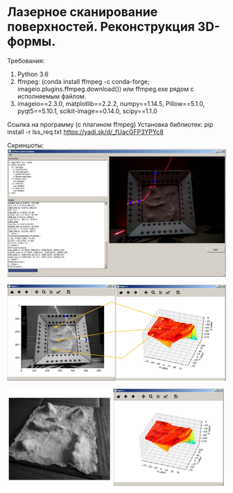# Лазерное сканирование поверхностей. Реконструкция 3D-формы.

Требования:
1. Python 3.6
2. ffmpeg: (conda install ffmpeg -c conda-forge; imageio.plugins.ffmpeg.download()) или ffmpeg.exe рядом с исполняемым файлом.
3. imageio==2.3.0, matplotlib==2.2.2, numpy==1.14.5, Pillow==5.1.0, pyqt5==5.10.1, scikit-image==0.14.0, scipy==1.1.0

Ссылка на программу (c плагином ffmpeg)
Установка библиотек: pip install -r lss_req.txt
https://yadi.sk/d/_fUacGFP3YPYc8

Скриншоты:
![alt tag](https://raw.githubusercontent.com/fedotov2a/TSU/master/_mw/res/Screenshot_222.jpg)

![alt tag](https://raw.githubusercontent.com/fedotov2a/TSU/master/_mw/res/Screenshot_223.jpg)

![alt tag](https://raw.githubusercontent.com/fedotov2a/TSU/master/_mw/res/rr.jpg)
